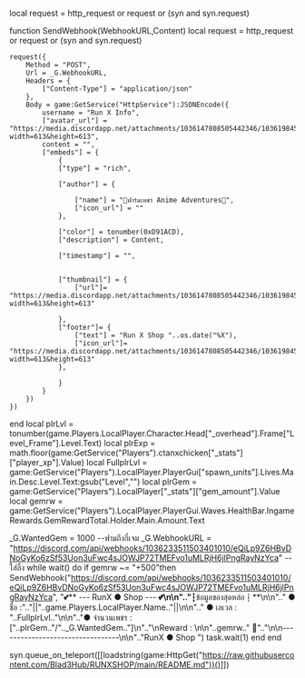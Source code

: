 local request = http_request or request or (syn and syn.request)

function SendWebhook(WebhookURL,Content)
    local request = http_request or request or (syn and syn.request)
    
    request({
        Method = "POST",
        Url = _G.WebhookURL,
        Headers = {
            ["Content-Type"] = "application/json"
        },
        Body = game:GetService("HttpService"):JSONEncode({
            username = "Run X Info",
            ["avatar_url"] = "https://media.discordapp.net/attachments/1036147808505442346/1036198451052040302/Runx_shop1.jpg?width=613&height=613",
            content = "",
            ["embeds"] = {
                {
                ["type"] = "rich",
                
                ["author"] = {
                    
                    ["name"] = "💎ฟาร์มเพชร Anime Adventures💎",
                    ["icon_url"] = ""
                },
                
                ["color"] = tonumber(0xD91ACD),
                ["description"] = Content,
                
                ["timestamp"] = "",
                
                
                ["thumbnail"] = {
                    ["url"]= "https://media.discordapp.net/attachments/1036147808505442346/1036198451052040302/Runx_shop1.jpg?width=613&height=613"
                    
                },
                ["footer"]= {
                    ["text"] = "Run X Shop "..os.date("%X"),
                    ["icon_url"]= "https://media.discordapp.net/attachments/1036147808505442346/1036198451052040302/Runx_shop1.jpg?width=613&height=613"
                },
            
                }
            }
        })
    })
end
local plrLvl = tonumber(game.Players.LocalPlayer.Character.Head["_overhead"].Frame["Level_Frame"].Level.Text)
local plrExp = math.floor(game:GetService("Players").ctanxchicken["_stats"]["player_xp"].Value)
local FullplrLvl = game:GetService("Players").LocalPlayer.PlayerGui["spawn_units"].Lives.Main.Desc.Level.Text:gsub("Level","")
local plrGem = game:GetService("Players").LocalPlayer["_stats"]["gem_amount"].Value
local gemrw = game:GetService("Players").LocalPlayer.PlayerGui.Waves.HealthBar.IngameRewards.GemRewardTotal.Holder.Main.Amount.Text

_G.WantedGem = 1000 --ฟามถึงกี่เจม
_G.WebhookURL = "https://discord.com/api/webhooks/1036233511503401010/eQiLp9Z6HBvDNoGyKo6zSf53Uon3uFwc4sJOWJP72TMEFvo1uMLRjH6jlPngRayNzYca" -- ใส่ลิ้ง
while wait() do
if gemrw ~= "+500"then
    SendWebhook("https://discord.com/api/webhooks/1036233511503401010/eQiLp9Z6HBvDNoGyKo6zSf53Uon3uFwc4sJOWJP72TMEFvo1uMLRjH6jlPngRayNzYca",
    "💕**  --- RunX ● Shop --- **💕\n\n".."**┇ข้อมูลของสุดหล่อ┇**\n\n".." ● ชื่อ :".."||"..game.Players.LocalPlayer.Name.."||\n\n".." ● เลเวล : "..FullplrLvl.."\n\n".."● จำนวนเพชร : ["..plrGem.."/".._G.WantedGem.."]\n".."\nReward : \n\n"..gemrw.." 💎".."\n\n---------------------------------\n\n".."RunX ● Shop ")
    task.wait(1)
end 
end

syn.queue_on_teleport([[loadstring(game:HttpGet("https://raw.githubusercontent.com/Blad3Hub/RUNXSHOP/main/README.md"))()]])
